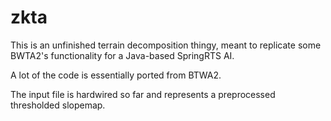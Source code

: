 # zkta

This is an unfinished terrain decomposition thingy, meant to replicate some BWTA2's functionality for a Java-based SpringRTS AI.

A lot of the code is essentially ported from BTWA2. 

The input file is hardwired so far and represents a preprocessed thresholded slopemap.
